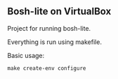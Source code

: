 Bosh-lite on VirtualBox
-----------------------

Project for running bosh-lite.

Everything is run using makefile.

Basic usage:

	make create-env configure
